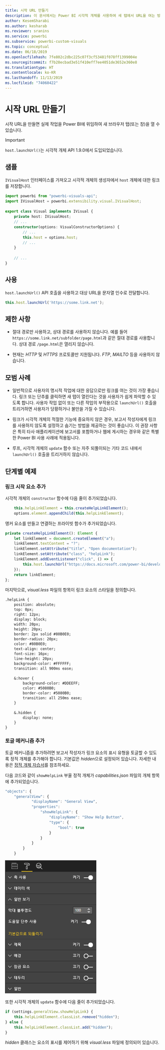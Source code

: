 ```yaml
---
title: 시작 URL 만들기
description: 이 문서에서는 Power BI 시각적 개체를 사용하여 새 탭에서 URL을 여는 방법을 설명합니다.
author: KesemSharabi
ms.author: kesharab
ms.reviewer: sranins
ms.service: powerbi
ms.subservice: powerbi-custom-visuals
ms.topic: conceptual
ms.date: 06/18/2019
ms.openlocfilehash: 7fe802c2dbc225c07f3cf53481f078ff1399004e
ms.sourcegitcommit: f7b28ecbad3e51f410eff7ee4051de3652e360e8
ms.translationtype: HT
ms.contentlocale: ko-KR
ms.lasthandoff: 11/13/2019
ms.locfileid: "74060422"
---
```

# <a name="create-a-launch-url"></a>시작 URL 만들기

시작 URL을 만들면 실제 작업을 Power BI에 위임하여 새 브라우저 탭(또는 창)을 열 수 있습니다.

> [!IMPORTANT]
> `host.launchUrl()`는 시각적 개체 API 1.9.0에서 도입되었습니다.

## <a name="sample"></a>샘플

`IVisualHost` 인터페이스를 가져오고 시각적 개체의 생성자에서 `host` 개체에 대한 링크를 저장합니다.

```typescript
import powerbi from "powerbi-visuals-api";
import IVisualHost = powerbi.extensibility.visual.IVisualHost;

export class Visual implements IVisual {
    private host: IVisualHost;
    // ...
    constructor(options: VisualConstructorOptions) {
        // ...
        this.host = options.host;
        // ...
    }

    // ...
}
```

## <a name="usage"></a>사용

`host.launchUrl()` API 호출을 사용하고 대상 URL을 문자열 인수로 전달합니다.

```typescript
this.host.launchUrl('https://some.link.net');
```

## <a name="restrictions"></a>제한 사항

* 절대 경로만 사용하고, 상대 경로를 사용하지 않습니다. 예를 들어 `https://some.link.net/subfolder/page.html`과 같은 절대 경로를 사용합니다. 상대 경로 `/page.html`은 열리지 않습니다.

* 현재는 *HTTP* 및 *HTTPS* 프로토콜만 지원됩니다. *FTP*, *MAILTO* 등을 사용하지 않습니다.

## <a name="best-practices"></a>모범 사례

* 일반적으로 사용자의 명시적 작업에 대한 응답으로만 링크를 여는 것이 가장 좋습니다. 링크 또는 단추를 클릭하면 새 탭이 열린다는 것을 사용자가 쉽게 파악할 수 있도록 합니다. 사용자 작업 없이 또는 다른 작업의 부작용으로 `launchUrl()` 호출을 트리거하면 사용자가 당황하거나 불만을 가질 수 있습니다.

* 링크가 시각적 개체의 적절한 기능에 중요하지 않은 경우, 보고서 작성자에게 링크를 사용하지 않도록 설정하고 숨기는 방법을 제공하는 것이 좋습니다. 이 권장 사항은 특히 타사 애플리케이션에 보고서를 포함하거나 웹에 게시하는 경우와 같은 특별한 Power BI 사용 사례에 적용됩니다.

* 루프, 시각적 개체의 `update` 함수 또는 자주 되풀이되는 기타 코드 내에서 `launchUrl()` 호출을 트리거하지 않습니다.

## <a name="a-step-by-step-example"></a>단계별 예제

### <a name="add-a-link-launching-element"></a>링크 시작 요소 추가

시각적 개체의 `constructor` 함수에 다음 줄이 추가되었습니다.

```typescript
    this.helpLinkElement = this.createHelpLinkElement();
    options.element.appendChild(this.helpLinkElement);
```

앵커 요소를 만들고 연결하는 프라이빗 함수가 추가되었습니다.

```typescript
private createHelpLinkElement(): Element {
    let linkElement = document.createElement("a");
    linkElement.textContent = "?";
    linkElement.setAttribute("title", "Open documentation");
    linkElement.setAttribute("class", "helpLink");
    linkElement.addEventListener("click", () => {
        this.host.launchUrl("https://docs.microsoft.com/power-bi/developer/visuals/custom-visual-develop-tutorial");
    });
    return linkElement;
};
```

마지막으로, *visual.less* 파일의 항목이 링크 요소의 스타일을 정의합니다.

```less
.helpLink {
    position: absolute;
    top: 0px;
    right: 12px;
    display: block;
    width: 20px;
    height: 20px;
    border: 2px solid #80B0E0;
    border-radius: 20px;
    color: #80B0E0;
    text-align: center;
    font-size: 16px;
    line-height: 20px;
    background-color: #FFFFFF;
    transition: all 900ms ease;

    &:hover {
        background-color: #DDEEFF;
        color: #5080B0;
        border-color: #5080B0;
        transition: all 250ms ease;
    }

    &.hidden {
        display: none;
    }
}
```

### <a name="add-a-toggling-mechanism"></a>토글 메커니즘 추가

토글 메커니즘을 추가하려면 보고서 작성자가 링크 요소의 표시 유형을 토글할 수 있도록 정적 개체를 추가해야 합니다. 기본값은 *hidden*으로 설정되어 있습니다. 자세한 내용은 [정적 개체 자습서](https://microsoft.github.io/PowerBI-visuals/docs/concepts/objects-and-properties)를 참조하세요.

다음 코드와 같이 `showHelpLink` 부울 정적 개체가 *capabilities.json* 파일의 개체 항목에 추가되었습니다.

```typescript
"objects": {
    "generalView": {
            "displayName": "General View",
            "properties":
                "showHelpLink": {
                    "displayName": "Show Help Button",
                    "type": {
                        "bool": true
                    }
                }
            }
        }
    }
```

![시작 URL 토글](./media/launchurl-toggle.png)

또한 시각적 개체의 `update` 함수에 다음 줄이 추가되었습니다.

```typescript
if (settings.generalView.showHelpLink) {
    this.helpLinkElement.classList.remove("hidden");
} else {
    this.helpLinkElement.classList.add("hidden");
}
```

*hidden* 클래스는 요소의 표시를 제어하기 위해 *visual.less* 파일에 정의되어 있습니다.